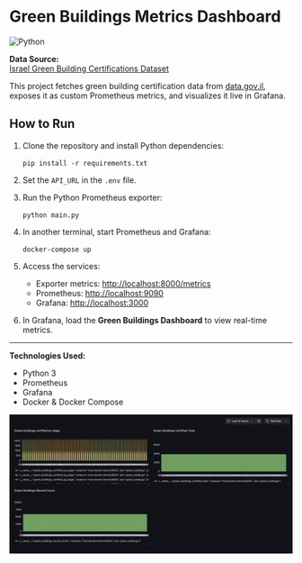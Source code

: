 # Green Buildings Metrics Dashboard

![Python](https://img.shields.io/badge/Python-3.10-blue)

**Data Source:**  
[Israel Green Building Certifications Dataset](https://data.gov.il/dataset/green_building_certifications)


This project fetches green building certification data from [data.gov.il](https://data.gov.il/), exposes it as custom Prometheus metrics, and visualizes it live in Grafana.

## How to Run

1. Clone the repository and install Python dependencies:
    ```
    pip install -r requirements.txt
    ```

2. Set the `API_URL` in the `.env` file.

3. Run the Python Prometheus exporter:
    ```
    python main.py
    ```

4. In another terminal, start Prometheus and Grafana:
    ```
    docker-compose up
    ```

5. Access the services:
    - Exporter metrics: [http://localhost:8000/metrics](http://localhost:8000/metrics)
    - Prometheus: [http://localhost:9090](http://localhost:9090)
    - Grafana: [http://localhost:3000](http://localhost:3000)

6. In Grafana, load the **Green Buildings Dashboard** to view real-time metrics.

---

**Technologies Used:**  
- Python 3
- Prometheus
- Grafana
- Docker & Docker Compose

<p align="center">
  <img src="screenshot.png" alt="Dashboard Screenshot" width="700"/>
</p>